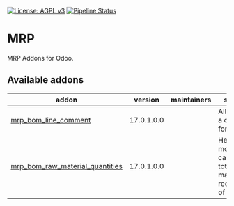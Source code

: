 [![License: AGPL v3](https://img.shields.io/badge/License-AGPL%20v3-blue.svg)](https://www.gnu.org/licenses/agpl-3.0)
[![Pipeline Status](https://gitlab.com/tawasta/odoo/mrp/badges/14.0-dev/pipeline.svg)](https://gitlab.com/tawasta/odoo/mrp/-/pipelines/)

MRP
====
MRP Addons for Odoo.

[//]: # (addons)

Available addons
----------------
addon | version | maintainers | summary
--- | --- | --- | ---
[mrp_bom_line_comment](mrp_bom_line_comment/) | 17.0.1.0.0 |  | Allow adding a comment for BoM line
[mrp_bom_raw_material_quantities](mrp_bom_raw_material_quantities/) | 17.0.1.0.0 |  | Helper module for calculating total raw material requirements of a BOM

[//]: # (end addons)
